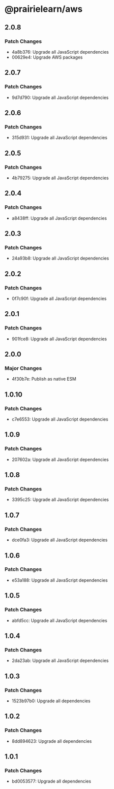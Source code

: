 # @prairielearn/aws

## 2.0.8

### Patch Changes

- 4a8b376: Upgrade all JavaScript dependencies
- 00629e4: Upgrade AWS packages

## 2.0.7

### Patch Changes

- 9d7d790: Upgrade all JavaScript dependencies

## 2.0.6

### Patch Changes

- 315d931: Upgrade all JavaScript dependencies

## 2.0.5

### Patch Changes

- 4b79275: Upgrade all JavaScript dependencies

## 2.0.4

### Patch Changes

- a8438ff: Upgrade all JavaScript dependencies

## 2.0.3

### Patch Changes

- 24a93b8: Upgrade all JavaScript dependencies

## 2.0.2

### Patch Changes

- 0f7c90f: Upgrade all JavaScript dependencies

## 2.0.1

### Patch Changes

- 901fce8: Upgrade all JavaScript dependencies

## 2.0.0

### Major Changes

- 4f30b7e: Publish as native ESM

## 1.0.10

### Patch Changes

- c7e6553: Upgrade all JavaScript dependencies

## 1.0.9

### Patch Changes

- 207602a: Upgrade all JavaScript dependencies

## 1.0.8

### Patch Changes

- 3395c25: Upgrade all JavaScript dependencies

## 1.0.7

### Patch Changes

- dce0fa3: Upgrade all JavaScript dependencies

## 1.0.6

### Patch Changes

- e53a188: Upgrade all JavaScript dependencies

## 1.0.5

### Patch Changes

- abfd5cc: Upgrade all JavaScript dependencies

## 1.0.4

### Patch Changes

- 2da23ab: Upgrade all JavaScript dependencies

## 1.0.3

### Patch Changes

- 1523b97b0: Upgrade all dependencies

## 1.0.2

### Patch Changes

- 8dd894623: Upgrade all dependencies

## 1.0.1

### Patch Changes

- bd0053577: Upgrade all dependencies
